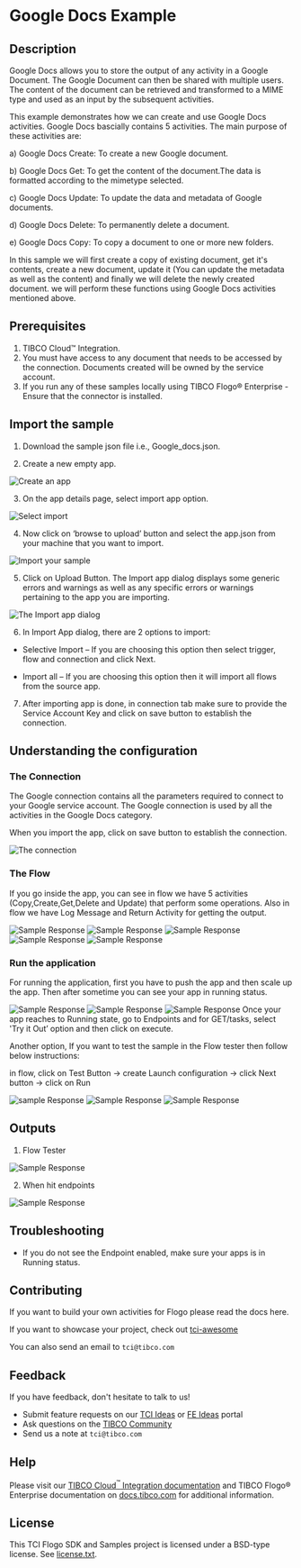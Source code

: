 # Google Docs Example


## Description

Google Docs allows you to store the output of any activity in a Google Document. The Google Document can then be shared with multiple users. The content of the document can be retrieved and transformed to a MIME type and used as an input by the subsequent activities.

This example demonstrates how we can create and use Google Docs activities.
Google Docs bascially contains 5 activities. The main purpose of these activities are:

a) Google Docs Create: To create a new Google document.

b) Google Docs Get: To get the content of the document.The data is formatted according to the mimetype selected. 

c) Google Docs Update: To update the data and metadata of Google documents.

d) Google Docs Delete: To permanently delete a document.

e) Google Docs Copy: To copy a document to one or more new folders.

In this sample we will first create a copy of existing document, get it's contents, create a new document, update it (You can update the metadata as well as the content) and finally we will delete the newly created document. we will perform these functions using Google Docs activities mentioned above.

## Prerequisites

1. TIBCO Cloud™ Integration.
2. You must have access to any document that needs to be accessed by the connection. Documents created will be owned by the service account.
3. If you run any of these samples locally using TIBCO Flogo® Enterprise -Ensure that the connector is installed.

## Import the sample

1. Download the sample json file i.e., Google_docs.json.

2. Create a new empty app.

![Create an app](../../../../import-screenshots/google_docs_screenshots/1.png)

3. On the app details page, select import app option.

![Select import](../../../../import-screenshots/google_docs_screenshots/2.png)

4. Now click on ‘browse to upload’ button and select the app.json from your machine that you want to import.

![Import your sample](../../../../import-screenshots/google_docs_screenshots/3.png)

5. Click on Upload Button. The Import app dialog displays some generic errors and warnings as well as any specific errors or warnings pertaining to the app you are importing.

![The Import app dialog](../../../../import-screenshots/google_docs_screenshots/4.png)

6. In Import App dialog, there are 2 options to import:

* Selective Import – If you are choosing this option then select trigger, flow and connection and click Next.

* Import all – If you are choosing this option then it will import all flows from the source app.

7. After importing app is done, in connection tab make sure to provide the Service Account Key and click on save button to establish the connection.

## Understanding the configuration

### The Connection
The Google connection contains all the parameters required to connect to your Google service account. The Google connection is used by all the activities in the Google Docs category.

When you import the app, click on save button to establish the connection.

![The connection](../../../../import-screenshots/google_docs_screenshots/5.png)


### The Flow

If you go inside the app, you can see in flow we have 5 activities (Copy,Create,Get,Delete and Update) that perform some operations.
Also in flow we have Log Message and Return Activity for getting the output.

![Sample Response](../../../../import-screenshots/google_docs_screenshots/6.png)
![Sample Response](../../../../import-screenshots/google_docs_screenshots/7.png)
![Sample Response](../../../../import-screenshots/google_docs_screenshots/8.png)
![Sample Response](../../../../import-screenshots/google_docs_screenshots/9.png)
![Sample Response](../../../../import-screenshots/google_docs_screenshots/10.png)

### Run the application
For running the application, first you have to push the app and then scale up the app.
Then after sometime you can see your app in running status.

![Sample Response](../../../../import-screenshots/google_docs_screenshots/11.png)
![Sample Response](../../../../import-screenshots/google_docs_screenshots/12.png)
![Sample Response](../../../../import-screenshots/google_docs_screenshots/13.png)
Once your app reaches to Running state, go to Endpoints and for GET/tasks, select 'Try it Out’ option and then click on execute.

Another option, If you want to test the sample in the Flow tester then follow below instructions:
 
in flow, click on Test Button -> create Launch configuration -> click Next button -> click on Run

![sample Response](../../../../import-screenshots/google_docs_screenshots/14.png)
![Sample Response](../../../../import-screenshots/google_docs_screenshots/15.png)
![Sample Response](../../../../import-screenshots/google_docs_screenshots/16.png)

## Outputs

1. Flow Tester

![Sample Response](../../../../import-screenshots/google_docs_screenshots/17png)

2. When hit endpoints

![Sample Response](../../../../import-screenshots/google_docs_screenshots/18.png)


## Troubleshooting

* If you do not see the Endpoint enabled, make sure your apps is in Running status.

## Contributing
If you want to build your own activities for Flogo please read the docs here.

If you want to showcase your project, check out [tci-awesome](https://github.com/TIBCOSoftware/tci-awesome)

You can also send an email to `tci@tibco.com`

## Feedback
If you have feedback, don't hesitate to talk to us!

* Submit feature requests on our [TCI Ideas](https://ideas.tibco.com/?project=TCI) or [FE Ideas](https://ideas.tibco.com/?project=FE) portal
* Ask questions on the [TIBCO Community](https://community.tibco.com/answers/product/344006)
* Send us a note at `tci@tibco.com`

## Help
Please visit our [TIBCO Cloud<sup>&trade;</sup> Integration documentation](https://integration.cloud.tibco.com/docs/) and TIBCO Flogo® Enterprise documentation on [docs.tibco.com](https://docs.tibco.com/) for additional information.

## License
This TCI Flogo SDK and Samples project is licensed under a BSD-type license. See [license.txt](license.txt).

